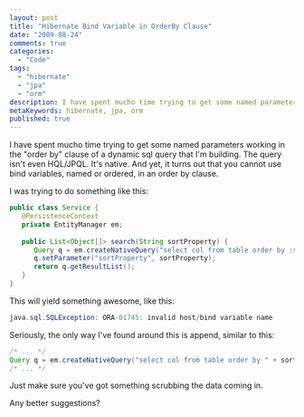 ```yaml
---
layout: post
title: "Hibernate Bind Variable in OrderBy Clause"
date: "2009-08-24"
comments: true
categories:
  - "Code"
tags:
  - "hibernate"
  - "jpa"
  - "orm"
description: I have spent mucho time trying to get some named parameters working in the "order by" clause of a dynamic sql query that I'm building.  The query isn't even
metaKeywords: hibernate, jpa, orm
published: true
---
```


I have spent mucho time trying to get some named parameters working in the "order by" clause of a dynamic sql query that I'm building.  The query isn't even HQL/JPQL.  It's native.  And yet, it turns out that you cannot use bind variables, named or ordered, in an order by clause.  

<!--more-->

I was trying to do something like this:

```java
public class Service {
   @PersistenceContext
   private EntityManager em;
    
   public List<Object[]> search(String sortProperty) {
      Query q = em.createNativeQuery("select col from table order by :sortProperty");
      q.setParameter("sortProperty", sortProperty);
      return q.getResultList();   
   }
}
```

This will yield something awesome, like this:

```java
java.sql.SQLException: ORA-01745: invalid host/bind variable name
```


Seriously, the only way I've found around this is append, similar to this:

```java
/* ... */
Query q = em.createNativeQuery("select col from table order by " + sortProperty);
/* ... */
```

Just make sure you've got something scrubbing the data coming in.

Any better suggestions?

  
